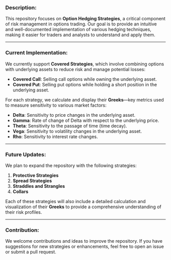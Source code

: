 ### Description:

This repository focuses on **Option Hedging Strategies**, a critical component of risk management in options trading. Our goal is to provide an intuitive and well-documented implementation of various hedging techniques, making it easier for traders and analysts to understand and apply them.

---

### Current Implementation:
We currently support **Covered Strategies**, which involve combining options with underlying assets to reduce risk and manage potential losses:
- **Covered Call**: Selling call options while owning the underlying asset.
- **Covered Put**: Selling put options while holding a short position in the underlying asset.

For each strategy, we calculate and display their **Greeks**—key metrics used to measure sensitivity to various market factors:
- **Delta**: Sensitivity to price changes in the underlying asset.
- **Gamma**: Rate of change of Delta with respect to the underlying price.
- **Theta**: Sensitivity to the passage of time (time decay).
- **Vega**: Sensitivity to volatility changes in the underlying asset.
- **Rho**: Sensitivity to interest rate changes.

---

### Future Updates:
We plan to expand the repository with the following strategies:
1. **Protective Strategies**
2. **Spread Strategies**
3. **Straddles and Strangles**
4. **Collars**

Each of these strategies will also include a detailed calculation and visualization of their **Greeks** to provide a comprehensive understanding of their risk profiles.

---

### Contribution:
We welcome contributions and ideas to improve the repository. If you have suggestions for new strategies or enhancements, feel free to open an issue or submit a pull request.
